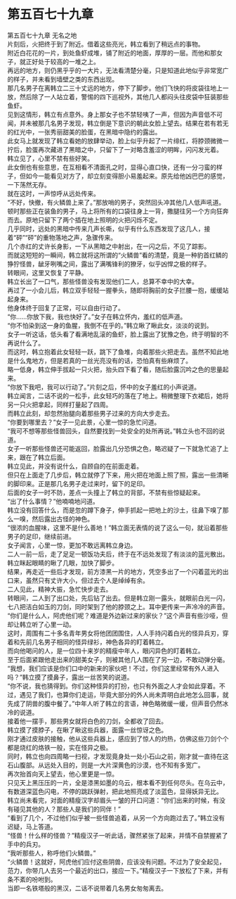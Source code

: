 # 第五百七十九章

第五百七十九章 无名之地\
片刻后，火把终于到了附近。借着这些亮光，韩立看到了稍远点的事物。\
附近白花花的一片，到处鱼虾成堆，铺了附近的地面，厚厚的一层。而他和那女子，就正好处于较高的一堆之上。\
再远的地方，则仍黑乎乎的一大片，无法看清楚分毫，只是知道此地似乎非常宽广的样子，并未看到墙壁之类的东西出现。\
那几名男子在离韩立二三十丈远的地方，停下了脚步。他们飞快的将皮袋往地上一放，然后除了一人站立着，警惕的四下巡视外，其他几人都闷头往皮袋中狂装那些鱼虾。\
见到这情形，韩立有点意外。身上那女子也不禁轻咦了一声，但因为声音低不可闻，并未被那几名男子发现，韩立倒是下意识的朝此女脸上望去。结果在若有若无的红光中，一张秀丽甜美的脸蛋，在黑暗中隐约的露出。\
此女马上就发现了韩立看她的放肆举动，脸上似乎升起了一片绯红，将脖颈微微一拧后，脸蛋再次藏进了黑暗之中，只留下了一对略含羞涩的明眸，闪闪发光着。\
韩立见了，心里不禁有些好笑。\
此女倒也有些意思，在互相看不清面孔之时，显得心直口快，还有一分刁蛮的样子，但如今一能看见对方了，却立刻变得胆小易羞起来。原先给他凶巴巴的感觉，一下荡然无存。\
就在这时，一声惊呼从远处传来。\
“不好，快撤，有火鳞兽上来了。”那放哨的男子，突然回头冲其他几人低声吼道。\
顿时那些正在装鱼的男子，马上将所有的口袋往身上一背，撒腿往另一个方向狂奔而去。原地只留下了两个插在地上照明的火把闪烁不定。\
几乎同时，远处的黑暗中传来几声长嘶，似乎有什么东西发现了这几人，接着“砰”“砰”的重物落地之声，急骤传来。\
几个赤红的丈许长身影，一下从黑暗之中射出，在一闪之后，不见了踪影。\
而就这短短的一瞬间，韩立就将这所谓的“火鳞兽”看的清楚，竟是一种豹首红鳞的狰狞怪兽，龇牙咧嘴之间，露出了满嘴锋利的獠牙，似乎凶悍之极的样子。\
转眼间，这里又恢复了平静。\
韩立长出了一口气，那些怪兽没有发现他们二人，总算不幸中的大幸。\
再过了一小会儿后，韩立双手轻轻一握拳头，随即将胸前的女子拦腰一抱，缓缓站起身来。\
他身体终于回复了正常，可以自由行动了。\
“你……你放下我，我也快好了。”女子在韩立怀内，羞红的低声道。\
“你不怕染到这一身的鱼腥，我倒不在乎的。”韩立瞅了瞅此女，淡淡的说到。\
女子一听这话，低头看了看满地乱滚的鱼虾，脸上露出了犹豫之色，终于明智的不再说什么了。\
而这时，韩立抱着此女轻轻一跃，跳下了鱼堆，向着那些火把走去。虽然不知此地是什么鬼地方，但是若真的一丝光亮没有的话，恐怕真有些麻烦了。\
略一低身，韩立伸手拔起一只火把，抬头四下看了看，随后脸露沉吟之色的思量起来。\
“你放下我吧，我可以行动了。”片刻之后，怀中的女子羞红的小声说道。\
韩立闻言，二话不说的一松手，此女轻巧的落在了地上。稍微整理下衣裙后，她将另一只火把拿起，同样打量起了四周。\
而韩立此刻，却忽然抬腿向着那些男子过来的方向大步走去。\
“你要到哪里去？”女子一见此景，心里一惊的急忙问道。\
“我可不想等那些怪兽回头，自然要找到一处安全的处所再说。”韩立头也不回的说道。\
女子一听那些怪兽还可能返回，脸露出几分恐惧之色，略迟疑了一下就急忙追了上来，跟在了韩立后面。\
韩立见此，并没有说什么，自顾自的在前面走着。\
但只在上面走了几步后，韩立就停了下来，用火把在地面上照了照，露出一些清晰的脚印来。正是那几名男子走过来时，留下的足印。\
后面的女子一时不防，差点一头撞上了韩立的背部，不禁有些惊疑起来。\
“出了什么事情？”他喃喃地问道。\
韩立没有回答什么，而是忽的蹲下身子，伸手抓起一把地上的沙土，往鼻下嗅了那么一嗅，然后露出古怪的神色。\
“很浓的血腥味，这里不是什么善地！”韩立面无表情的说了这么一句，就沿着那些男子的足印，继续前进。\
女子闻言，心里一惊，更加不敢远离韩立身边。\
二人一前一后，走了足足一顿饭功夫后，终于在不远处发现了有淡淡的蓝光散出。\
韩立眯起眼睛的瞅了几眼，加快了脚步。\
结果，再走近一些后才发现，前方漆黑一片的地方，凭空多出了一个闪着蓝光的出口来，虽然只有丈许大小，但过去个人是绰绰有余。\
二人见此，精神大振，急忙快步走去。\
转眼间，二人到了出口处，先后钻了出去。但是韩立刚一露头，就眼前白光一闪，七八把洁白如玉的刀剑，同时架到了他的脖颈之上。耳中更传来一声冷冷的声音。\
“你们是什么人，阿虎他们呢？难道是外边新过来的家伙？”这个声音有些沙哑，但却让韩立听了心里一动。\
这时，周围有二十多名青年男女将他团团围住，人人手持闪着白光的怪异兵刃，穿着和先前几名男子相同的怪异绿衫，神色各异的盯着韩立。\
而向他喝问的人，是一位四十来岁的精瘦中年人，眼闪异色的盯着韩立。\
至于后面紧跟他走出来的甜美女子，则被其他几人围在了另一边，不敢动弹分毫。\
“我想，我们应该是你们口中的新来的家伙吧！不过，你们这里经常有外人进入吗？”韩立摸了摸鼻子，露出一丝苦笑的说道。\
“你不说，我也猜得到。你们这种怪异的打扮，也只有外面之人才会如此穿着。不过，遇见了我们，也算你们走运，毕竟大部分的外人尚未弄明白此地怎么回事，就先成了阴兽的腹中餐了。”中年人听了韩立的言语，神色略微缓一缓，但声音仍然冰冷的说道。\
接着他一摆手，那些男女就将白色的刀剑，全都收了回去。\
韩立摸了摸脖子，在瞅了瞅这些兵器，面露一丝惊讶之色。\
刚才通过皮肤的接触，他从这些兵器上，感应到了惊人的灼热，仿佛这些刀剑个个都是烧红的烙铁一般，实在怪异之极。\
同时，韩立也向四周略一扫视，才发现竟身处一处小石山之前，刚才就一直待在这石山腹部。从远处入目的，则是一大片深黄色的沙漠，也不知有多宽广。\
再次抬首向天上望去，他心里更是一惊。\
只见天上黑压压的一片，全是漆黑如墨的乌云，根本看不到任何尽头。在乌云中，有数道深蓝色闪电，不停的跳跃弹射，把此地照亮成了淡蓝色，显得妖异无比。\
韩立尚未看完，对面的精瘦汉字却眉头一皱的开口问道：“你们出来的时候，有没有碰见其他的人？那些人是我们的同伴！”\
“看到了几个，不过他们似乎被一些怪兽追着，从另一个方向跑过去了。”韩立没有迟疑，马上答道。\
“怪兽！什么样的怪兽？”精瘦汉子一听此话，骤然紧张了起来，并情不自禁握紧了手中的兵刃。\
“我听那些人，称呼他们火鳞兽。”\
“火鳞兽！这就好，阿虎他们应付这些阴兽，应该没有问题。不过为了安全起见，范力，你带几人去另一个最近的出口，接应一下。”精瘦汉子一下放松了下来，并有条不紊的吩咐到。\
当即一名铁塔般的黑汉，二话不说带着几名男女匆匆离去。
